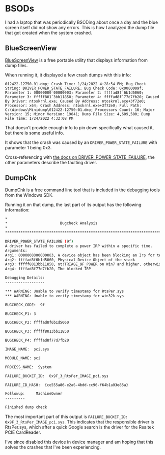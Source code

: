 
# BSODs

I had a laptop that was periodically BSODing about once a day and the blue screen itself did not show any errors. This is how I analyzed the dump file that got created when the system crashed.

## BlueScreenView

[BlueScreenView](https://www.nirsoft.net/utils/blue_screen_view.html) is a free portable utility that displays information from dump files.

When running it, it displayed a few crash dumps with this info:

```
012422-12750-01.dmp; Crash Time: 1/24/2022 4:28:54 PM; Bug Check String: DRIVER_POWER_STATE_FAILURE; Bug Check Code: 0x0000009f; Parameter 1: 00000000`00000003; Parameter 2: ffffad8f`6b1d5060; Parameter 3: fffff801`3bb11850; Parameter 4: ffffad8f`77d7fb20; Caused By Driver: ntoskrnl.exe; Caused By Address: ntoskrnl.exe+3f72e0; Processor: x64; Crash Address: ntoskrnl.exe+3f72e0; Full Path: C:\Windows\Minidump\012422-12750-01.dmp; Processors Count: 16; Major Version: 15; Minor Version: 19041; Dump File Size: 4,609,580; Dump File Time: 1/24/2022 4:32:08 PM
```

That doesn't provide enough info to pin down specifically what caused it, but there is some useful info.

It shows that the crash was caused by an `DRIVER_POWER_STATE_FAILURE` with parameter 1 being 0x3.

Cross-referencing with [the docs on DRIVER_POWER_STATE_FAILURE](https://docs.microsoft.com/en-us/windows-hardware/drivers/debugger/bug-check-0x9f--driver-power-state-failure), the other parameters describe the faulting driver.

## DumpChk

[DumpChk](https://docs.microsoft.com/en-us/windows-hardware/drivers/debugger/dumpchk) is a free command line tool that is included in the debugging tools from the Windows SDK.

Running it on that dump, the last part of its output has the following information:

```sh
*                                                                             *
*                        Bugcheck Analysis                                    *
*                                                                             *
*******************************************************************************

DRIVER_POWER_STATE_FAILURE (9f)
A driver has failed to complete a power IRP within a specific time.
Arguments:
Arg1: 0000000000000003, A device object has been blocking an Irp for too long a time
Arg2: ffffad8f6b1d5060, Physical Device Object of the stack
Arg3: fffff8013bb11850, nt!TRIAGE_9F_POWER on Win7 and higher, otherwise the Functional Device Object of the stack
Arg4: ffffad8f77d7fb20, The blocked IRP

Debugging Details:
------------------

*** WARNING: Unable to verify timestamp for RtsPer.sys
*** WARNING: Unable to verify timestamp for win32k.sys

BUGCHECK_CODE:  9f

BUGCHECK_P1: 3

BUGCHECK_P2: ffffad8f6b1d5060

BUGCHECK_P3: fffff8013bb11850

BUGCHECK_P4: ffffad8f77d7fb20

IMAGE_NAME:  pci.sys

MODULE_NAME: pci

PROCESS_NAME:  System

FAILURE_BUCKET_ID:  0x9F_3_RtsPer_IMAGE_pci.sys

FAILURE_ID_HASH:  {ce555a86-e2a6-4bdd-cc96-f64b1a03e85a}

Followup:     MachineOwner
---------

Finished dump check
```

The most important part of this output is `FAILURE_BUCKET_ID: 0x9F_3_RtsPer_IMAGE_pci.sys`. This indicates that the responsible driver is RtsPer.sys, which after a quick Google search is the driver for the Realtek PCIE CardReader.

I've since disabled this device in device manager and am hoping that this solves the crashes that I've been experiencing.
